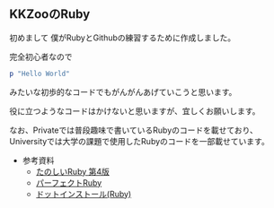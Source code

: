 ## KKZooのRuby
初めまして
僕がRubyとGithubの練習するために作成しました。

完全初心者なので

```ruby
p "Hello World"
```

みたいな初歩的なコードでもがんがんあげていこうと思います。

役に立つようなコードはかけないと思いますが、宜しくお願いします。

なお、Privateでは普段趣味で書いているRubyのコードを載せており、Universityでは大学の課題で使用したRubyのコードを一部載せています。


- 参考資料
	- [たのしいRuby 第4版](http://www.amazon.co.jp/たのしいRuby-第4版-高橋-征義-ebook/dp/B00WJQCVPU/ref=sr_1_2?s=books&ie=UTF8&qid=1457353093&sr=1-2&keywords=初心者%E3%80%80Ruby)
	- [パーフェクトRuby](http://www.amazon.co.jp/パーフェクトRuby-PERFECT-SERIES-6-Rubyサポーターズ/dp/4774158798)
	- [ドットインストール(Ruby)](http://dotinstall.com/lessons/basic_ruby_v2)